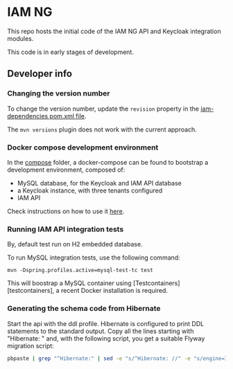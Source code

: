 # IAM NG

This repo hosts the initial code of the IAM NG API and Keycloak integration
modules.

This code is in early stages of development.


## Developer info

### Changing the version number

To change the version number, update the `revision` property in the
[iam-dependencies pom.xml file](./project/iam-dependencies/pom.xml).

The `mvn versions` plugin does not work with the current approach.

### Docker compose development environment

In the [compose](./compose) folder, a docker-compose can be found
to bootstrap a development environment, composed of:

- MySQL database, for the Keycloak and IAM API database
- a Keycloak instance, with three tenants configured
- IAM API

Check instructions on how to use it [here](./compose/README.md).

### Running IAM API integration tests

By, default test run on H2 embedded database.

To run MySQL integration tests, use the following command:

```
mvn -Dspring.profiles.active=mysql-test-tc test
```

This will boostrap a MySQL container using [Testcontainers][testcontainers],
a recent Docker installation is required.

### Generating the schema code from Hibernate

Start the api with the ddl profile.
Hibernate is configured to print DDL statements to the standard output.
Copy all the lines starting with "Hibernate: " and, with the following 
script, you get a suitable Flyway migration script:

```bash
pbpaste | grep "^Hibernate:" | sed -e "s/^Hibernate: //" -e "s/engine=InnoDB//" | sed "s/$/;/" | grep -v drop | pbcopy
```
